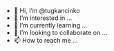 - 👋 Hi, I’m @tugkancinko
- 👀 I’m interested in ...
- 🌱 I’m currently learning ...
- 💞️ I’m looking to collaborate on ...
- 📫 How to reach me ...

<!---
tugkancinko/tugkancinko is a ✨ special ✨ repository because its `README.md` (this file) appears on your GitHub profile.
You can click the Preview link to take a look at your changes.
--->
